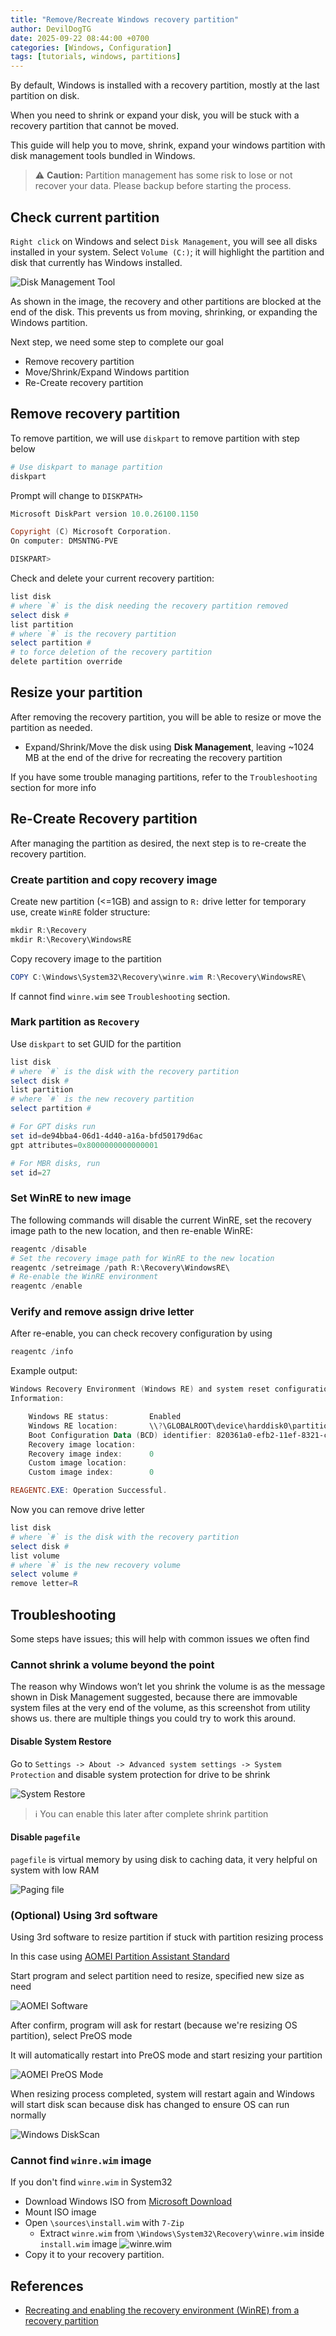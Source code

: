 ```yaml
---
title: "Remove/Recreate Windows recovery partition"
author: DevilDogTG
date: 2025-09-22 08:44:00 +0700
categories: [Windows, Configuration]
tags: [tutorials, windows, partitions]
---
```


By default, Windows is installed with a recovery partition, mostly at the last partition on disk.

When you need to shrink or expand your disk, you will be stuck with a recovery partition that cannot be moved.

This guide will help you to move, shrink, expand your windows partition with disk management tools bundled in Windows.

> ⚠️ **Caution:** Partition management has some risk to lose or not recover your data. Please backup before starting the process.

## Check current partition

`Right click` on Windows and select `Disk Management`, you will see all disks installed in your system. Select `Volume (C:)`; it will highlight the partition and disk that currently has Windows installed.

![Disk Management Tool](../assets/contents/2025/windows/recovery-partition/disk-management.png)

As shown in the image, the recovery and other partitions are blocked at the end of the disk. This prevents us from moving, shrinking, or expanding the Windows partition.

Next step, we need some step to complete our goal

- Remove recovery partition
- Move/Shrink/Expand Windows partition
- Re-Create recovery partition

## Remove recovery partition

To remove partition, we will use `diskpart` to remove partition with step below

```powershell
# Use diskpart to manage partition
diskpart
```

Prompt will change to `DISKPATH>`

```powershell
Microsoft DiskPart version 10.0.26100.1150

Copyright (C) Microsoft Corporation.
On computer: DMSNTNG-PVE

DISKPART>
```

Check and delete your current recovery partition:

```powershell
list disk
# where `#` is the disk needing the recovery partition removed
select disk #
list partition
# where `#` is the recovery partition
select partition #
# to force deletion of the recovery partition
delete partition override
```

## Resize your partition

After removing the recovery partition, you will be able to resize or move the partition as needed.

- Expand/Shrink/Move the disk using **Disk Management**, leaving ~1024 MB at the end of the drive for recreating the recovery partition

If you have some trouble managing partitions, refer to the `Troubleshooting` section for more info

## Re-Create Recovery partition

After managing the partition as desired, the next step is to re-create the recovery partition.

### Create partition and copy recovery image

Create new partition (<=1GB) and assign to `R:` drive letter for temporary use, create `WinRE` folder structure:

```powershell
mkdir R:\Recovery
mkdir R:\Recovery\WindowsRE
```

Copy recovery image to the partition

```powershell
COPY C:\Windows\System32\Recovery\winre.wim R:\Recovery\WindowsRE\
```
If cannot find `winre.wim` see `Troubleshooting` section.

### Mark partition as `Recovery`

Use `diskpart` to set GUID for the partition

```powershell
list disk
# where `#` is the disk with the recovery partition
select disk #
list partition
# where `#` is the new recovery partition
select partition #

# For GPT disks run
set id=de94bba4-06d1-4d40-a16a-bfd50179d6ac
gpt attributes=0x8000000000000001

# For MBR disks, run
set id=27
```

### Set WinRE to new image

The following commands will disable the current WinRE, set the recovery image path to the new location, and then re-enable WinRE:

```powershell
reagentc /disable
# Set the recovery image path for WinRE to the new location
reagentc /setreimage /path R:\Recovery\WindowsRE\
# Re-enable the WinRE environment
reagentc /enable
```

### Verify and remove assign drive letter

After re-enable, you can check recovery configuration by using

```powershell
reagentc /info
```

Example output:

```powershell
Windows Recovery Environment (Windows RE) and system reset configuration
Information:

    Windows RE status:         Enabled
    Windows RE location:       \\?\GLOBALROOT\device\harddisk0\partition4\Recovery\WindowsRE
    Boot Configuration Data (BCD) identifier: 820361a0-efb2-11ef-8321-cafe74c0ef77
    Recovery image location:
    Recovery image index:      0
    Custom image location:
    Custom image index:        0

REAGENTC.EXE: Operation Successful.
```

Now you can remove drive letter

```powershell
list disk
# where `#` is the disk with the recovery partition
select disk #
list volume
# where `#` is the new recovery volume
select volume #
remove letter=R
```

## Troubleshooting

Some steps have issues; this will help with common issues we often find

### Cannot shrink a volume beyond the point

The reason why Windows won’t let you shrink the volume is as the message shown in Disk Management suggested, because there are immovable system files at the very end of the volume, as this screenshot from utility shows us. there are multiple things you could try to work this around.

#### Disable System Restore

Go to `Settings -> About -> Advanced system settings -> System Protection` and disable system protection for drive to be shrink

![System Restore](../assets/contents/2025/windows/recovery-partition/system-restore.png)

> ℹ️ You can enable this later after complete shrink partition

#### Disable `pagefile`

`pagefile` is virtual memory by using disk to caching data, it very helpful on system with low RAM

![Paging file](../assets/contents/2025/windows/recovery-partition/paging-file.png)

### (Optional) Using 3rd software

Using 3rd software to resize partition if stuck with partition resizing process

In this case using [AOMEI Partition Assistant Standard](https://www.aomeitech.com/pa/standard.html)

Start program and select partition need to resize, specified new size as need

![AOMEI Software](../assets/contents/2025/windows/recovery-partition/aomei.png)

After confirm, program will ask for restart (because we're resizing OS partition), select PreOS mode

It will automatically restart into PreOS mode and start resizing your partition

![AOMEI PreOS Mode](../assets/contents/2025/windows/recovery-partition/aomei-preos.png)

When resizing process completed, system will restart again and Windows will start disk scan because disk has changed to ensure OS can run normally

![Windows DiskScan](../assets/contents/2025/windows/recovery-partition/disk-scan.png)

### Cannot find `winre.wim` image

If you don't find `winre.wim` in System32

- Download Windows ISO from [Microsoft Download](https://www.microsoft.com/th-th/software-download/windows11)
- Mount ISO image
- Open `\sources\install.wim` with `7-Zip`
    - Extract `winre.wim` from `\Windows\System32\Recovery\winre.wim` inside `install.wim` image
    ![winre.wim](../assets/contents/2025/windows/recovery-partition/winre-wim.png)
- Copy it to your recovery partition.

## References

- [Recreating and enabling the recovery environment (WinRE) from a recovery partition](https://learn.microsoft.com/en-us/answers/questions/4027919/recreating-and-enabling-the-recovery-environment-)
